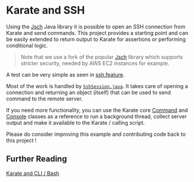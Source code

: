 # Karate and SSH

Using the [Jsch](https://github.com/mwiede/jsch) Java library it is possible to open an SSH connection from Karate and send commands. This project provides a starting point and can be easily extended to return output to Karate for assertions or performing conditional logic.

> Note that we use a fork of the popular [Jsch](http://www.jcraft.com/jsch) library which supports stricter security, needed by AWS EC2 instances for example.

A test can be very simple as seen in [ssh.feature](src/test/java/karate/ssh.feature).

Most of the work is handled by [`SshSession.java`](src/test/java/karate/SshSession.java). It takes care of opening a connection and returning an object (itself) that can be used to send command to the remote server.

If you need more functionality, you can use the Karate core [Command](https://github.com/karatelabs/karate/blob/master/karate-core/src/main/java/com/intuit/karate/shell/Command.java) and [Console](https://github.com/karatelabs/karate/blob/master/karate-core/src/main/java/com/intuit/karate/shell/Console.java) classes as a reference to run a background thread, collect server output and make it available to the Karate / calling script.

Please do consider improving this example and contributing code back to this project !

## Further Reading
[Karate and CLI / Bash](../cli/README.md)